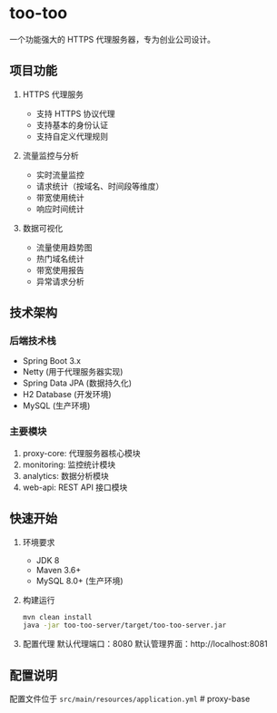 # too-too
一个功能强大的 HTTPS 代理服务器，专为创业公司设计。

## 项目功能
1. HTTPS 代理服务
   - 支持 HTTPS 协议代理
   - 支持基本的身份认证
   - 支持自定义代理规则

2. 流量监控与分析
   - 实时流量监控
   - 请求统计（按域名、时间段等维度）
   - 带宽使用统计
   - 响应时间统计

3. 数据可视化
   - 流量使用趋势图
   - 热门域名统计
   - 带宽使用报告
   - 异常请求分析

## 技术架构
### 后端技术栈
- Spring Boot 3.x
- Netty (用于代理服务器实现)
- Spring Data JPA (数据持久化)
- H2 Database (开发环境)
- MySQL (生产环境)

### 主要模块
1. proxy-core: 代理服务器核心模块
2. monitoring: 监控统计模块
3. analytics: 数据分析模块
4. web-api: REST API 接口模块

## 快速开始
1. 环境要求
   - JDK 8
   - Maven 3.6+
   - MySQL 8.0+ (生产环境)

2. 构建运行
   ```bash
   mvn clean install
   java -jar too-too-server/target/too-too-server.jar
   ```

3. 配置代理
   默认代理端口：8080
   默认管理界面：http://localhost:8081

## 配置说明
配置文件位于 `src/main/resources/application.yml` # proxy-base

